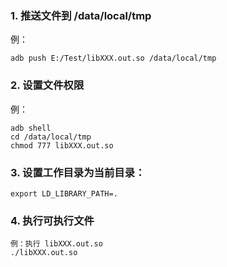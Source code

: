 ### 1. 推送文件到 /data/local/tmp
例：
```
adb push E:/Test/libXXX.out.so /data/local/tmp
```

### 2. 设置文件权限
例：
```
adb shell
cd /data/local/tmp
chmod 777 libXXX.out.so
```

### 3. 设置工作目录为当前目录：
```
export LD_LIBRARY_PATH=.
```

### 4. 执行可执行文件
```
例：执行 libXXX.out.so
./libXXX.out.so
```


